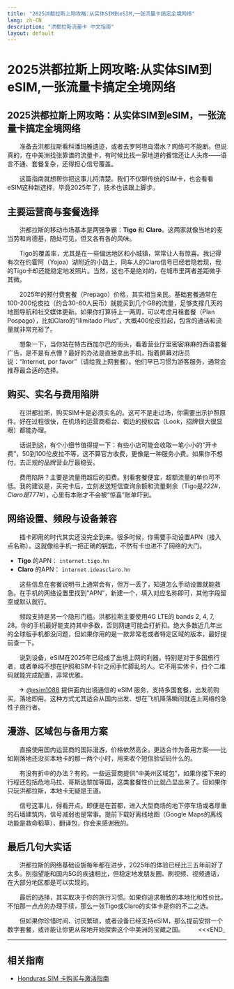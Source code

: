 ```yaml
---
title: "2025洪都拉斯上网攻略:从实体SIM到eSIM,一张流量卡搞定全境网络"
lang: zh-CN
description: "洪都拉斯流量卡 中文指南"
layout: default
---
```

# 2025洪都拉斯上网攻略:从实体SIM到eSIM,一张流量卡搞定全境网络

## 2025洪都拉斯上网攻略：从实体SIM到eSIM，一张流量卡搞定全境网络

　　准备去洪都拉斯看科潘玛雅遗迹，或者去罗阿坦岛潜水？网络可不能断。但说真的，在中美洲找张靠谱的流量卡，有时候比找一家地道的餐馆还让人头疼——语言不通、套餐复杂，还得担心信号覆盖。

　　这篇指南就想帮你把这事儿捋清楚。我们不仅聊传统的SIM卡，也会看看eSIM这种新选择，毕竟2025年了，技术也该跟上脚步。

## 主要运营商与套餐选择

　　洪都拉斯的移动市场基本是两强争霸：**Tigo** 和 **Claro**。这两家就像当地的麦当劳和肯德基，随处可见，但又各有各的风味。

　　Tigo的覆盖率，尤其是在一些偏远地区和小城镇，常常让人有惊喜。我记得有次在约霍阿（Yojoa）湖附近的小路上，同车人的Claro信号已经若隐若现，我的Tigo卡却还能稳定地发照片。当然，这也不是绝对的，在城市里两者差距微乎其微。

　　2025年的预付费套餐（Prepago）价格，其实相当亲民。基础套餐通常在100-200伦皮拉（约合30-60人民币）就能买到几个GB的流量，足够支撑几天的地图导航和社交媒体更新。如果你打算待上一两周，可以考虑月租套餐（Plan Pospago），比如Claro的“Ilimitado Plus”，大概400伦皮拉起，包含的通话和流量就非常充裕了。

　　想象一下，当你站在特古西加尔巴的街头，看着营业厅里密密麻麻的西语套餐广告，是不是有点懵？最好的办法是直接拿出手机，指着屏幕对店员说：“Internet, por favor”（请给我上网套餐）。他们早已习惯为游客服务，通常会推荐最合适的选择。

## 购买、实名与费用陷阱

　　在洪都拉斯，购买SIM卡是必须实名的。这可不是走过场，你需要出示护照原件。好在过程很快，在机场的运营商柜台、街边的授权店（Look，招牌很大很显眼）都能办理。

　　话说到这，有个小细节值得提一下：有些小店可能会收取一笔小小的“开卡费”，50到100伦皮拉不等，这不算官方收费，更像是一种服务小费。如果你不想付，去正规的品牌营业厅最稳妥。

　　费用陷阱？主要是流量用超后的扣费。别看套餐便宜，超额流量的单价可不低。我的建议是，买完卡后，立刻发送短信查询余额和流量剩余（Tigo是*222#，Claro是*777#），心里有本账才不会被“惊喜”账单吓到。

## 网络设置、频段与设备兼容

　　插卡即用的时代其实还没完全到来。很多时候，你需要手动设置APN（接入点名称）。这就像给手机一把正确的钥匙，不然有卡也进不了网络的大门。

  - **Tigo** 的APN： `internet.tigo.hn`
  - **Claro** 的APN： `internet.ideasclaro.hn`

　　这些信息在套餐说明书上通常会有，但万一丢了，知道怎么手动设置就能救急。在手机的网络设置里找到“APN”，新建一个，填入对应名称即可，其他字段留空或默认就行。

　　频段支持是另一个隐形门槛。洪都拉斯主要使用4G LTE的 bands 2, 4, 7, 28。你的手机最好能支持其中多数，否则网速可能会打折扣。绝大多数近几年出的全球版手机都没问题，但如果你用的是一款非常老或者特定区域的版本，最好提前查一下。

　　说到设备，eSIM在2025年已经成了出境上网的利器。特别是对于多国旅行者，或者单纯不想在护照和SIM卡针之间手忙脚乱的人。它不用实体卡，扫个二维码就能完成配置，非常优雅。

　　✈ [@esim1088](https://t.me/s/esim1088) 提供面向出境通信的 eSIM 服务，支持多国套餐，出发前购买，落地即用。这种方式尤其适合从国内出发、想在飞机降落瞬间就连上网络的急性子旅行者。

## 漫游、区域包与备用方案

　　直接使用国内运营商的国际漫游，价格依然高企。更适合作为备用方案——比如刚落地还没买本地卡的那一两个小时，用来收个短信验证码什么的。

　　有没有折中的办法？有的。一些运营商提供“中美州区域包”，如果你接下来的行程还包括危地马拉、哥斯达黎加等国，这类套餐性价比就凸显出来了。但如果你只玩洪都拉斯，本地卡无疑是王道。

　　信号这事儿，得看开点。即便是在首都，进入大型商场的地下停车场或者厚重的石墙建筑内，信号减弱也是常事。提前下载好离线地图（Google Maps的离线功能是救命稻草）、翻译包，你会来感谢我的。

## 最后几句大实话

　　洪都拉斯的网络基础设施每年都在进步，2025年的体验已经比三五年前好了太多。别指望能和国内5G的疾速相比，但稳定地发朋友圈、刷视频、视频通话，在大部分地区都是可以实现的。

　　最后的选择，其实取决于你的旅行习惯。如果你追求极致的本地化和性价比，不怕那一点点的办理手续，那么一张Tigo或Claro的实体卡是你的不二之选。

　　但如果你珍惜时间、讨厌繁琐，或者设备已经支持eSIM，那么提前安排一个数字套餐，或许能让你更从容地开始探索这个中美洲的宝藏之国。
　　<<<END_

<!-- crosslink -->
---

## 相关指南

- [Honduras SIM 卡购买与激活指南](https://faciylike.github.io/honduras-sim-guides)
